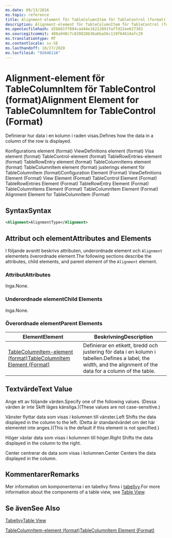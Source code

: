 ```yaml
---
ms.date: 09/13/2016
ms.topic: reference
title: Alignment-element för TableColumnItem för TableControl (format)
description: Alignment-element för TableColumnItem för TableControl (format)
ms.openlocfilehash: d2bb81ff894cad44e16212891faffd22ee627383
ms.sourcegitcommit: 488a940c7c828820b36a6ba56c119f64614afc29
ms.translationtype: MT
ms.contentlocale: sv-SE
ms.lasthandoff: 10/27/2020
ms.locfileid: "92646116"
---
```

# <a name="alignment-element-for-tablecolumnitem-for-tablecontrol-format"></a><span data-ttu-id="47f9d-103">Alignment-element för TableColumnItem för TableControl (format)</span><span class="sxs-lookup"><span data-stu-id="47f9d-103">Alignment Element for TableColumnItem for TableControl (Format)</span></span>

<span data-ttu-id="47f9d-104">Definierar hur data i en kolumn i raden visas.</span><span class="sxs-lookup"><span data-stu-id="47f9d-104">Defines how the data in a column of the row is displayed.</span></span>

<span data-ttu-id="47f9d-105">Konfigurations element (format) ViewDefinitions element (format) Visa element (format) TableControl-element (format) TableRowEntries-element (format) TableRowEntry element (format) TableColumnItems element (format) TableColumnItem element (format) justerings element för TableColumnItem (format)</span><span class="sxs-lookup"><span data-stu-id="47f9d-105">Configuration Element (Format) ViewDefinitions Element (Format) View Element (Format) TableControl Element (Format) TableRowEntries Element (Format) TableRowEntry Element (Format) TableColumnItems Element (Format) TableColumnItem Element (Format) Alignment Element for TableColumnItem (Format)</span></span>

## <a name="syntax"></a><span data-ttu-id="47f9d-106">Syntax</span><span class="sxs-lookup"><span data-stu-id="47f9d-106">Syntax</span></span>

```xml
<Alignment>AlignmentType</Alignment>
```

## <a name="attributes-and-elements"></a><span data-ttu-id="47f9d-107">Attribut och element</span><span class="sxs-lookup"><span data-stu-id="47f9d-107">Attributes and Elements</span></span>

<span data-ttu-id="47f9d-108">I följande avsnitt beskrivs attributen, underordnade element och `Alignment` elementets överordnade element.</span><span class="sxs-lookup"><span data-stu-id="47f9d-108">The following sections describe the attributes, child elements, and parent element of the `Alignment` element.</span></span>

### <a name="attributes"></a><span data-ttu-id="47f9d-109">Attribut</span><span class="sxs-lookup"><span data-stu-id="47f9d-109">Attributes</span></span>

<span data-ttu-id="47f9d-110">Inga.</span><span class="sxs-lookup"><span data-stu-id="47f9d-110">None.</span></span>

### <a name="child-elements"></a><span data-ttu-id="47f9d-111">Underordnade element</span><span class="sxs-lookup"><span data-stu-id="47f9d-111">Child Elements</span></span>

<span data-ttu-id="47f9d-112">Inga.</span><span class="sxs-lookup"><span data-stu-id="47f9d-112">None.</span></span>

### <a name="parent-elements"></a><span data-ttu-id="47f9d-113">Överordnade element</span><span class="sxs-lookup"><span data-stu-id="47f9d-113">Parent Elements</span></span>

|<span data-ttu-id="47f9d-114">Element</span><span class="sxs-lookup"><span data-stu-id="47f9d-114">Element</span></span>|<span data-ttu-id="47f9d-115">Beskrivning</span><span class="sxs-lookup"><span data-stu-id="47f9d-115">Description</span></span>|
|-------------|-----------------|
|[<span data-ttu-id="47f9d-116">TableColumnItem-element (format)</span><span class="sxs-lookup"><span data-stu-id="47f9d-116">TableColumnItem Element (Format)</span></span>](./tablecolumnitem-element-for-tablecolumnitems-for-tablecontrol-format.md)|<span data-ttu-id="47f9d-117">Definierar en etikett, bredd och justering för data i en kolumn i tabellen.</span><span class="sxs-lookup"><span data-stu-id="47f9d-117">Defines a label, the width, and the alignment of the data for a column of the table.</span></span>|

## <a name="text-value"></a><span data-ttu-id="47f9d-118">Textvärde</span><span class="sxs-lookup"><span data-stu-id="47f9d-118">Text Value</span></span>

<span data-ttu-id="47f9d-119">Ange ett av följande värden.</span><span class="sxs-lookup"><span data-stu-id="47f9d-119">Specify one of the following values.</span></span> <span data-ttu-id="47f9d-120">(Dessa värden är inte Skift läges känsliga.)</span><span class="sxs-lookup"><span data-stu-id="47f9d-120">(These values are not case-sensitive.)</span></span>

<span data-ttu-id="47f9d-121">Vänster flyttar data som visas i kolumnen till vänster.</span><span class="sxs-lookup"><span data-stu-id="47f9d-121">Left Shifts the data displayed in the column to the left.</span></span> <span data-ttu-id="47f9d-122">(Detta är standardvärdet om det här elementet inte anges.)</span><span class="sxs-lookup"><span data-stu-id="47f9d-122">(This is the default if this element is not specified.)</span></span>

<span data-ttu-id="47f9d-123">Höger växlar data som visas i kolumnen till höger.</span><span class="sxs-lookup"><span data-stu-id="47f9d-123">Right Shifts the data displayed in the column to the right.</span></span>

<span data-ttu-id="47f9d-124">Center centrerar de data som visas i kolumnen.</span><span class="sxs-lookup"><span data-stu-id="47f9d-124">Center Centers the data displayed in the column.</span></span>

## <a name="remarks"></a><span data-ttu-id="47f9d-125">Kommentarer</span><span class="sxs-lookup"><span data-stu-id="47f9d-125">Remarks</span></span>

<span data-ttu-id="47f9d-126">Mer information om komponenterna i en tabellvy finns i [tabellvy](./creating-a-table-view.md).</span><span class="sxs-lookup"><span data-stu-id="47f9d-126">For more information about the components of a table view, see [Table View](./creating-a-table-view.md).</span></span>

## <a name="see-also"></a><span data-ttu-id="47f9d-127">Se även</span><span class="sxs-lookup"><span data-stu-id="47f9d-127">See Also</span></span>

[<span data-ttu-id="47f9d-128">Tabellvy</span><span class="sxs-lookup"><span data-stu-id="47f9d-128">Table View</span></span>](./creating-a-table-view.md)

[<span data-ttu-id="47f9d-129">TableColumnItem-element (format)</span><span class="sxs-lookup"><span data-stu-id="47f9d-129">TableColumnItem Element (Format)</span></span>](./tablecolumnitem-element-for-tablecolumnitems-for-tablecontrol-format.md)

